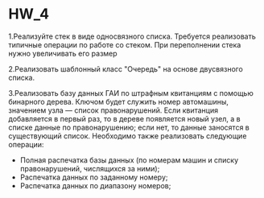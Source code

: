 # HW_4
1.Реализуйте стек в виде односвязного списка. Требуется
реализовать типичные операции по работе со стеком.
При переполнении стека нужно увеличивать его размер

2.Реализовать шаблонный класс "Очередь" на основе двусвязного списка.

3.Реализовать базу данных ГАИ по штрафным квитанциям с помощью бинарного дерева. Ключом будет служить номер автомашины, значением узла — список правонарушений. Если квитанция добавляется в первый раз, то в дереве появляется новый узел, а в списке данные по правонарушению; если нет, то данные заносятся в существующий список. Необходимо также реализовать следующие операции:
- Полная распечатка базы данных (по номерам машин и списку правонарушений, числящихся за ними);
- Распечатка данных по заданному номеру;
- Распечатка данных по диапазону номеров;
